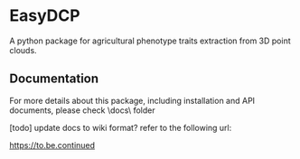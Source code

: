 # EasyDCP
A  python package for agricultural phenotype traits extraction from 3D point clouds.

## Documentation
For more details about this package, including installation and API documents, please check \docs\ folder

[todo] update docs to wiki format?
refer to the following url:

https://to.be.continued
